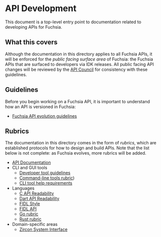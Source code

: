 # API Development

This document is a top-level entry point to documentation related to developing
APIs for Fuchsia.

## What this covers

Although the documentation in this directory applies to all Fuchsia APIs, it
will be enforced for the _public facing surface area_ of Fuchsia: the Fuchsia
APIs that are surfaced to developers via IDK releases.  All public facing API
changes will be reviewed by the [API Council][api-council] for consistency with
these guidelines.

## Guidelines

Before you begin working on a Fuchsia API, it is important to understand how
an API is versioned in Fuchsia:

* [Fuchsia API evolution guidelines](evolution.md)

## Rubrics

The documentation in this directory comes in the form of _rubrics_, which are
established protocols for how to design and build APIs.  Note that the list
below is not complete: as Fuchsia evolves, more rubrics will be added.

 * [API Documentation](documentation.md)
 * CLI and GUI tools
   * [Developer tool guidelines](tools.md)
   * [Command-line tools rubric](cli.md))
   * [CLI tool help requirements](cli_help.md)
 * Languages
   * [C API Readability](c.md)
   * [Dart API Readability](dart.md)
   * [FIDL Style][fidl-style]
   * [FIDL API][fidl-api]
   * [Go rubric](go.md)
   * [Rust rubric](rust.md)
 * Domain-specific areas
   * [Zircon System Interface](system.md)

<!-- xrefs -->
[api-council]: /contribute/governance/api_council.md
[fidl-style]: /development/languages/fidl/guides/style.md
[fidl-api]: /development/api/fidl.md
